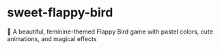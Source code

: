 # sweet-flappy-bird
🌸 A beautiful, feminine-themed Flappy Bird game with pastel colors, cute animations, and magical effects
